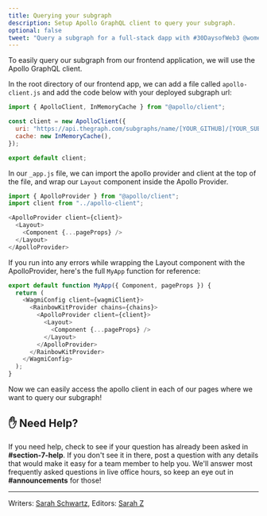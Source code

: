 ```yaml
---
title: Querying your subgraph
description: Setup Apollo GraphQL client to query your subgraph.
optional: false
tweet: "Query a subgraph for a full-stack dapp with #30DaysofWeb3 @womenbuildweb3 ⛓"
---
```


To easily query our subgraph from our frontend application, we will use the Apollo GraphQL client.

In the root directory of our frontend app, we can add a file called `apollo-client.js` and add the code below with your deployed subgraph url:

```javascript
import { ApolloClient, InMemoryCache } from "@apollo/client";

const client = new ApolloClient({
  uri: "https://api.thegraph.com/subgraphs/name/[YOUR_GITHUB]/[YOUR_SUBGRAPH]",
  cache: new InMemoryCache(),
});

export default client;
```

In our `_app.js` file, we can import the apollo provider and client at the top of the file, and wrap our `Layout` component inside the Apollo Provider.

```javascript
import { ApolloProvider } from "@apollo/client";
import client from "../apollo-client";
```

```javascript
<ApolloProvider client={client}>
  <Layout>
    <Component {...pageProps} />
  </Layout>
</ApolloProvider>
```

If you run into any errors while wrapping the Layout component with the ApolloProvider, here's the full `MyApp` function for reference:

```javascript
export default function MyApp({ Component, pageProps }) {
  return (
    <WagmiConfig client={wagmiClient}>
      <RainbowKitProvider chains={chains}>
        <ApolloProvider client={client}>
          <Layout>
            <Component {...pageProps} />
          </Layout>
        </ApolloProvider>
      </RainbowKitProvider>
    </WagmiConfig>
  );
}
```

Now we can easily access the apollo client in each of our pages where we want to query our subgraph!

## ✋ Need Help?

If you need help, check to see if your question has already been asked in **#section-7-help**. If you don't see it in there, post a question with any details that would make it easy for a team member to help you. We'll answer most frequently asked questions in live office hours, so keep an eye out in **#announcements** for those!

---

Writers: [Sarah Schwartz](https://twitter.com/schwartzswartz),
Editors: [Sarah Z](https://twitter.com/haegeez)
